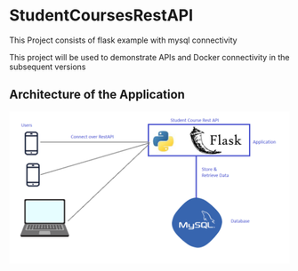 # StudentCoursesRestAPI
This Project consists of flask example with mysql connectivity

This project will be used to demonstrate APIs and Docker connectivity in the subsequent versions

## Architecture of the Application
![Preview](./images/StudentFlaskAppArchitecture.png)
